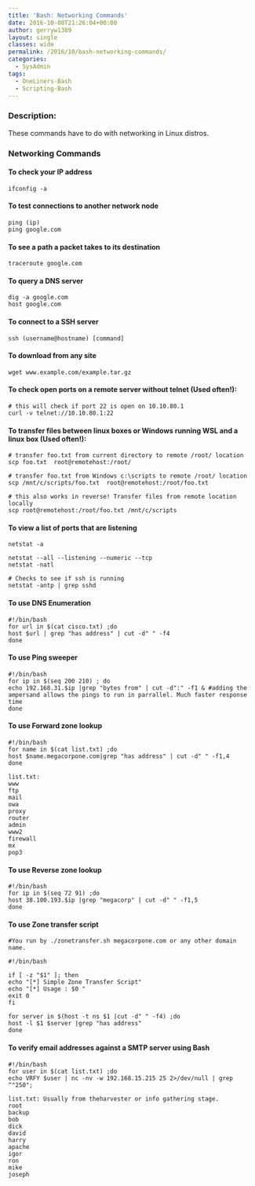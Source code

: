 ```yaml
---
title: 'Bash: Networking Commands'
date: 2016-10-08T21:26:04+00:00
author: gerryw1389
layout: single
classes: wide
permalink: /2016/10/bash-networking-commands/
categories:
  - SysAdmin
tags:
  - OneLiners-Bash
  - Scripting-Bash
---
```

<!--more-->

### Description:

These commands have to do with networking in Linux distros.

### Networking Commands

#### To check your IP address

   ```shell
   ifconfig -a
   ```

#### To test connections to another network node

   ```shell
   ping (ip)
   ping google.com
   ```

#### To see a path a packet takes to its destination

   ```shell
   traceroute google.com
   ```

#### To query a DNS server

   ```shell
   dig -a google.com
   host google.com
   ```

#### To connect to a SSH server

   ```shell
   ssh (username@hostname) [command]
   ```

#### To download from any site

   ```shell
   wget www.example.com/example.tar.gz
   ```

#### To check open ports on a remote server without telnet (Used often!):

   ```shell
   # this will check if port 22 is open on 10.10.80.1
   curl -v telnet://10.10.80.1:22
   ```

#### To transfer files between linux boxes or Windows running WSL and a linux box (Used often!):

   ```shell
   # transfer foo.txt from current directory to remote /root/ location
   scp foo.txt  root@remotehost:/root/

   # transfer foo.txt from Windows c:\scripts to remote /root/ location
   scp /mnt/c/scripts/foo.txt  root@remotehost:/root/foo.txt

   # this also works in reverse! Transfer files from remote location locally
   scp root@remotehost:/root/foo.txt /mnt/c/scripts
   ```

#### To view a list of ports that are listening

   ```shell
   netstat -a

   netstat --all --listening --numeric --tcp
   netstat -natl

   # Checks to see if ssh is running
   netstat -antp | grep sshd
   ```

#### To use DNS Enumeration

   ```shell
   #!/bin/bash
   for url in $(cat cisco.txt) ;do
   host $url | grep "has address" | cut -d" " -f4
   done
   ```

#### To use Ping sweeper

   ```shell
   #!/bin/bash
   for ip in $(seq 200 210) ; do
   echo 192.168.31.$ip |grep "bytes from" | cut -d":" -f1 & #adding the ampersand allows the pings to run in parrallel. Much faster response time
   done
   ```

#### To use Forward zone lookup

   ```shell
   #!/bin/bash
   for name in $(cat list.txt) ;do
   host $name.megacorpone.com|grep "has address" | cut -d" " -f1,4
   done
   ```

   ```escape
   list.txt:  
   www  
   ftp  
   mail  
   owa  
   proxy  
   router  
   admin  
   www2  
   firewall  
   mx  
   pop3
   ```

#### To use Reverse zone lookup

   ```shell
   #!/bin/bash
   for ip in $(seq 72 91) ;do
   host 38.100.193.$ip |grep "megacorp" | cut -d" " -f1,5
   done
   ```

#### To use Zone transfer script

   ```shell
   #You run by ./zonetransfer.sh megacorpone.com or any other domain name.

   #!/bin/bash

   if [ -z "$1" ]; then
   echo "[*] Simple Zone Transfer Script"
   echo "[*] Usage : $0 "
   exit 0
   fi

   for server in $(host -t ns $1 |cut -d" " -f4) ;do
   host -l $1 $server |grep "has address"
   done
   ```

#### To verify email addresses against a SMTP server using Bash

   ```shell
   #!/bin/bash
   for user in $(cat list.txt) ;do
   echo VRFY $user | nc -nv -w 192.168.15.215 25 2>/dev/null | grep ^"250";
   ```

   ```escape
   list.txt: Usually from theharvester or info gathering stage.  
   root  
   backup  
   bob  
   dick  
   david  
   harry  
   apache  
   igor  
   ron  
   mike  
   joseph
   ```
